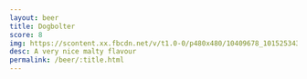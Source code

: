 ```yaml
---
layout: beer
title: Dogbolter
score: 8
img: https://scontent.xx.fbcdn.net/v/t1.0-0/p480x480/10409678_10152534301618745_7574186216754130853_n.jpg?oh=61fd261a5cbff5a3802e809f34b39221&oe=58E01E04
desc: A very nice malty flavour
permalink: /beer/:title.html
---
```

